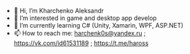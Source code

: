 - 👋 Hi, I’m Kharchenko Aleksandr
- 👀 I’m interested in game and desktop app develop
- 🌱 I’m currently learning C# (Unity, Xamarin, WPF, ASP.NET)
- 📫 How to reach me: harchenk0s@yandex.ru ; https://vk.com/id61531189 ; https://t.me/haross

